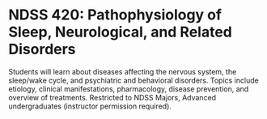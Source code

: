 # NDSS 420: Pathophysiology of Sleep, Neurological, and Related Disorders

Students will learn about diseases affecting the nervous system, the sleep/wake cycle, and psychiatric and behavioral disorders. Topics include etiology, clinical manifestations, pharmacology, disease prevention, and overview of treatments. Restricted to NDSS Majors, Advanced undergraduates (instructor permission required).